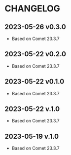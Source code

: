 # CHANGELOG

## 2023-05-26 v0.3.0

- Based on Comet 23.3.7

## 2023-05-22 v0.2.0

- Based on Comet 23.3.7

## 2023-05-22 v0.1.0

- Based on Comet 23.3.7

## 2023-05-22 v.1.0

- Based on Comet 23.3.7

## 2023-05-19 v.1.0

- Based on Comet 23.3.7

